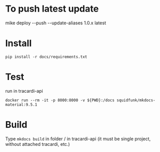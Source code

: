 # To push latest update

mike deploy --push --update-aliases 1.0.x latest


# Install
```
pip install -r docs/requirements.txt 
```


# Test
run in tracardi-api
```
docker run --rm -it -p 8000:8000 -v ${PWD}:/docs squidfunk/mkdocs-material:9.5.1
```

# Build
Type `mkdocs build` in folder / in tracardi-api (it must be single project, without attached tracardi, etc.)


